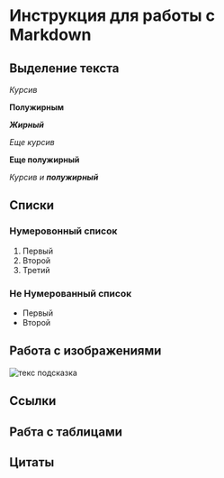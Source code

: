 # Инструкция для работы с Markdown

##  Выделение текста 

*Курсив*

**Полужирным**

***Жирный***

_Еще курсив_

**Еще полужирный**

_Курсив и **полужирный**_

## Списки

### Нумеровонный список

1. Первый
2. Второй
3. Третий

### Не Нумерованный список

* Первый
* Второй

## Работа с изображениями

![текс подсказка](kitten.jpg)

## Ссылки

## Рабта с таблицами

## Цитаты
